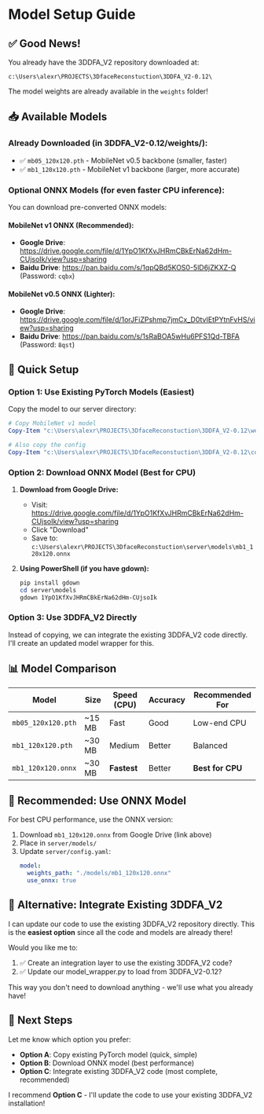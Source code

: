 # Model Setup Guide

## ✅ Good News!

You already have the 3DDFA_V2 repository downloaded at:
```
c:\Users\alexr\PROJECTS\3DfaceReconstuction\3DDFA_V2-0.12\
```

The model weights are already available in the `weights` folder!

## 📥 Available Models

### Already Downloaded (in 3DDFA_V2-0.12/weights/):
- ✅ `mb05_120x120.pth` - MobileNet v0.5 backbone (smaller, faster)
- ✅ `mb1_120x120.pth` - MobileNet v1 backbone (larger, more accurate)

### Optional ONNX Models (for even faster CPU inference):

You can download pre-converted ONNX models:

#### MobileNet v1 ONNX (Recommended):
- **Google Drive**: https://drive.google.com/file/d/1YpO1KfXvJHRmCBkErNa62dHm-CUjsoIk/view?usp=sharing
- **Baidu Drive**: https://pan.baidu.com/s/1qpQBd5KOS0-5lD6jZKXZ-Q (Password: `cqbx`)

#### MobileNet v0.5 ONNX (Lighter):
- **Google Drive**: https://drive.google.com/file/d/1orJFiZPshmp7jmCx_D0tvIEtPYtnFvHS/view?usp=sharing
- **Baidu Drive**: https://pan.baidu.com/s/1sRaBOA5wHu6PFS1Qd-TBFA (Password: `8qst`)

## 🔧 Quick Setup

### Option 1: Use Existing PyTorch Models (Easiest)

Copy the model to our server directory:

```powershell
# Copy MobileNet v1 model
Copy-Item "c:\Users\alexr\PROJECTS\3DfaceReconstuction\3DDFA_V2-0.12\weights\mb1_120x120.pth" -Destination "c:\Users\alexr\PROJECTS\3DfaceReconstuction\server\models\"

# Also copy the config
Copy-Item "c:\Users\alexr\PROJECTS\3DfaceReconstuction\3DDFA_V2-0.12\configs\mb1_120x120.yml" -Destination "c:\Users\alexr\PROJECTS\3DfaceReconstuction\server\models\"
```

### Option 2: Download ONNX Model (Best for CPU)

1. **Download from Google Drive:**
   - Visit: https://drive.google.com/file/d/1YpO1KfXvJHRmCBkErNa62dHm-CUjsoIk/view?usp=sharing
   - Click "Download"
   - Save to: `c:\Users\alexr\PROJECTS\3DfaceReconstuction\server\models\mb1_120x120.onnx`

2. **Using PowerShell (if you have gdown):**
   ```powershell
   pip install gdown
   cd server\models
   gdown 1YpO1KfXvJHRmCBkErNa62dHm-CUjsoIk
   ```

### Option 3: Use 3DDFA_V2 Directly

Instead of copying, we can integrate the existing 3DDFA_V2 code directly. I'll create an updated model wrapper for this.

## 📊 Model Comparison

| Model | Size | Speed (CPU) | Accuracy | Recommended For |
|-------|------|-------------|----------|-----------------|
| `mb05_120x120.pth` | ~15 MB | Fast | Good | Low-end CPU |
| `mb1_120x120.pth` | ~30 MB | Medium | Better | Balanced |
| `mb1_120x120.onnx` | ~30 MB | **Fastest** | Better | **Best for CPU** |

## 🎯 Recommended: Use ONNX Model

For best CPU performance, use the ONNX version:

1. Download `mb1_120x120.onnx` from Google Drive (link above)
2. Place in `server/models/`
3. Update `server/config.yaml`:
   ```yaml
   model:
     weights_path: "./models/mb1_120x120.onnx"
     use_onnx: true
   ```

## 🔄 Alternative: Integrate Existing 3DDFA_V2

I can update our code to use the existing 3DDFA_V2 repository directly. This is the **easiest option** since all the code and models are already there!

Would you like me to:
1. ✅ Create an integration layer to use the existing 3DDFA_V2 code?
2. ✅ Update our model_wrapper.py to load from 3DDFA_V2-0.12?

This way you don't need to download anything - we'll use what you already have!

## 📝 Next Steps

Let me know which option you prefer:
- **Option A**: Copy existing PyTorch model (quick, simple)
- **Option B**: Download ONNX model (best performance)
- **Option C**: Integrate existing 3DDFA_V2 code (most complete, recommended)

I recommend **Option C** - I'll update the code to use your existing 3DDFA_V2 installation!
